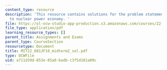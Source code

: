 ```yaml
---
content_type: resource
description: 'This resource contains solutions for the problem statements related
  to nuclear power economy. '
file: https://ol-ocw-studio-app-production.s3.amazonaws.com/courses/22-081j-introduction-to-sustainable-energy-fall-2010/a711d39d853e85a0badbc3f5d181a09c_MIT22_081JF10_midterm2_sol.pdf
file_type: application/pdf
learning_resource_types: []
parent_title: Assignments and Exams
parent_type: CourseSection
resourcetype: Document
title: MIT22_081JF10_midterm2_sol.pdf
type: OCWFile
uid: a711d39d-853e-85a0-badb-c3f5d181a09c
---
```

